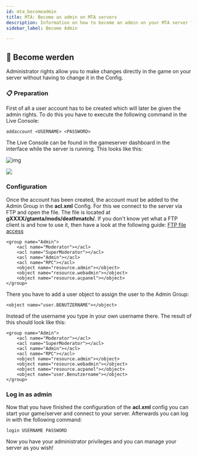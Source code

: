 ```yaml
---
id: mta_becomeadmin
title: MTA: Become an admin on MTA servers
description: Information on how to become an admin on your MTA server from ZAP-Hosting - ZAP-Hosting.com documentation
sidebar_label: Become Admin

---
```



## 🔐 Become werden

Administrator rights allow you to make changes directly in the game on your server without having to change it in the Config. 



### 📋 Preparation

First of all a user account has to be created which will later be given the admin rights. To do this you have to execute the following command in the Live Console:

```
addaccount <USERNAME> <PASSWORD>
```

The Live Console can be found in the gameserver dashboard in the interface while the server is running. This looks like this:

![img](https://screensaver01.zap-hosting.com/index.php/s/nLKatKB59XxMDj2/preview)



![](https://screensaver01.zap-hosting.com/index.php/s/QpJJopEg5QGcodN/preview)





### Configuration

Once the account has been created, the account must be added to the Admin Group in the **acl.xml** Config. For this we connect to the server via FTP and open the file. The file is located at **gXXXX/gtamta/mods/deathmatch/**. If you don't know yet what a FTP client is and how to use it, then have a look at the following guide:  [FTP file access](https://docs.zap-hosting.com/docs/en/gameserver_ftpaccess/)

```
<group name="Admin">
    <acl name="Moderator"></acl>
    <acl name="SuperModerator"></acl>
    <acl name="Admin"></acl>
    <acl name="RPC"></acl>
    <object name="resource.admin"></object>
    <object name="resource.webadmin"></object>
    <object name="resource.acpanel"></object>
</group>
```

There you have to add a user object to assign the user to the Admin Group:

```
<object name="user.BENUTZERNAME"></object>
```

Instead of the username you type in your own username there. The result of this should look like this:

```
<group name="Admin">
    <acl name="Moderator"></acl>
    <acl name="SuperModerator"></acl>
    <acl name="Admin"></acl>
    <acl name="RPC"></acl>
    <object name="resource.admin"></object>
    <object name="resource.webadmin"></object>
    <object name="resource.acpanel"></object>
    <object name="user.Benutzername"></object>
</group>
```



### Log in as admin

Now that you have finished the configuration of the **acl.xml** config you can start your game/server and connect to your server. Afterwards you can log in with the following command:

```
login USERNAME PASSWORD
```

Now you have your administrator privileges and you can manage your server as you wish!

